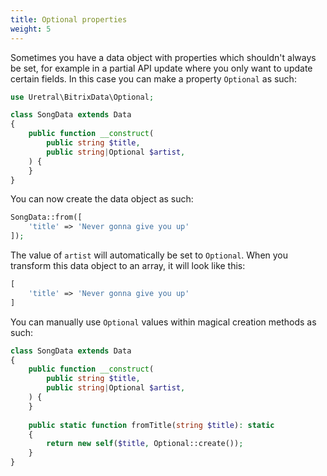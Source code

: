 ```yaml
---
title: Optional properties
weight: 5
---
```


Sometimes you have a data object with properties which shouldn't always be set, for example in a partial API update where you only want to update certain fields. In this case you can make a property `Optional` as such:

```php
use Uretral\BitrixData\Optional;

class SongData extends Data
{
    public function __construct(
        public string $title,
        public string|Optional $artist,
    ) {
    }
}
```

You can now create the data object as such:

```php
SongData::from([
    'title' => 'Never gonna give you up'
]);
```

The value of `artist` will automatically be set to `Optional`. When you transform this data object to an array, it will look like this:

```php
[
    'title' => 'Never gonna give you up'
]
```

You can manually use `Optional` values within magical creation methods as such:

```php
class SongData extends Data
{
    public function __construct(
        public string $title,
        public string|Optional $artist,
    ) {
    }
    
    public static function fromTitle(string $title): static
    {
        return new self($title, Optional::create());
    }
}
```
